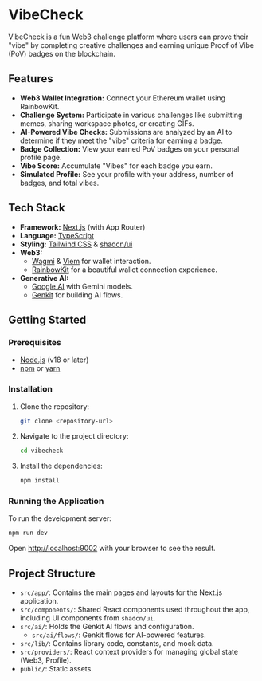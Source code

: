 # VibeCheck

VibeCheck is a fun Web3 challenge platform where users can prove their "vibe" by completing creative challenges and earning unique Proof of Vibe (PoV) badges on the blockchain.

## Features

- **Web3 Wallet Integration:** Connect your Ethereum wallet using RainbowKit.
- **Challenge System:** Participate in various challenges like submitting memes, sharing workspace photos, or creating GIFs.
- **AI-Powered Vibe Checks:** Submissions are analyzed by an AI to determine if they meet the "vibe" criteria for earning a badge.
- **Badge Collection:** View your earned PoV badges on your personal profile page.
- **Vibe Score:** Accumulate "Vibes" for each badge you earn.
- **Simulated Profile:** See your profile with your address, number of badges, and total vibes.

## Tech Stack

- **Framework:** [Next.js](https://nextjs.org/) (with App Router)
- **Language:** [TypeScript](https://www.typescriptlang.org/)
- **Styling:** [Tailwind CSS](https://tailwindcss.com/) & [shadcn/ui](https://ui.shadcn.com/)
- **Web3:**
    - [Wagmi](https://wagmi.sh/) & [Viem](https://viem.sh/) for wallet interaction.
    - [RainbowKit](https://www.rainbowkit.com/) for a beautiful wallet connection experience.
- **Generative AI:**
    - [Google AI](https://ai.google.dev/) with Gemini models.
    - [Genkit](https://firebase.google.com/docs/genkit) for building AI flows.


## Getting Started

### Prerequisites

- [Node.js](https://nodejs.org/) (v18 or later)
- [npm](https://www.npmjs.com/) or [yarn](https://yarnpkg.com/)

### Installation

1.  Clone the repository:
    ```bash
    git clone <repository-url>
    ```
2.  Navigate to the project directory:
    ```bash
    cd vibecheck
    ```
3.  Install the dependencies:
    ```bash
    npm install
    ```

### Running the Application

To run the development server:

```bash
npm run dev
```

Open [http://localhost:9002](http://localhost:9002) with your browser to see the result.

## Project Structure

- `src/app/`: Contains the main pages and layouts for the Next.js application.
- `src/components/`: Shared React components used throughout the app, including UI components from `shadcn/ui`.
- `src/ai/`: Holds the Genkit AI flows and configuration.
  - `src/ai/flows/`: Genkit flows for AI-powered features.
- `src/lib/`: Contains library code, constants, and mock data.
- `src/providers/`: React context providers for managing global state (Web3, Profile).
- `public/`: Static assets.
